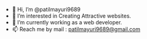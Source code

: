 - 👋 Hi, I’m @patilmayuri9689
- 👀 I’m interested in Creating Attractive websites.
- 🌱 I’m currently working as a web developer.
- 📫 Reach me by mail : patilmayuri9689@gmail.com

<!---
patilmayuri9689/patilmayuri9689 is a ✨ special ✨ repository because its `README.md` (this file) appears on your GitHub profile.
You can click the Preview link to take a look at your changes.
--->
